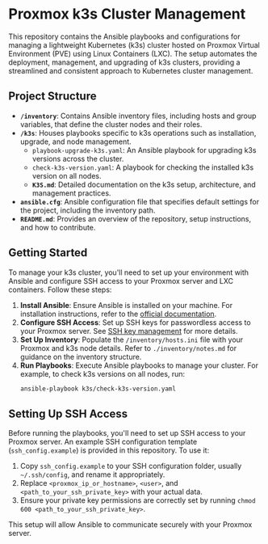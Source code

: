 # Proxmox k3s Cluster Management

This repository contains the Ansible playbooks and configurations for managing a lightweight Kubernetes (k3s) cluster hosted on Proxmox Virtual Environment (PVE) using Linux Containers (LXC). The setup automates the deployment, management, and upgrading of k3s clusters, providing a streamlined and consistent approach to Kubernetes cluster management.

## Project Structure

- **`/inventory`**: Contains Ansible inventory files, including hosts and group variables, that define the cluster nodes and their roles.
- **`/k3s`**: Houses playbooks specific to k3s operations such as installation, upgrade, and node management.
  - `playbook-upgrade-k3s.yaml`: An Ansible playbook for upgrading k3s versions across the cluster.
  - `check-k3s-version.yaml`: A playbook for checking the installed k3s version on all nodes.
  - **`K3S.md`**: Detailed documentation on the k3s setup, architecture, and management practices.
- **`ansible.cfg`**: Ansible configuration file that specifies default settings for the project, including the inventory path.
- **`README.md`**: Provides an overview of the repository, setup instructions, and how to contribute.

## Getting Started

To manage your k3s cluster, you'll need to set up your environment with Ansible and configure SSH access to your Proxmox server and LXC containers. Follow these steps:

1. **Install Ansible**: Ensure Ansible is installed on your machine. For installation instructions, refer to the [official documentation](https://docs.ansible.com/ansible/latest/installation_guide/intro_installation.html).
2. **Configure SSH Access**: Set up SSH keys for passwordless access to your Proxmox server. See [SSH key management](https://www.ssh.com/academy/ssh/keygen) for more details.
3. **Set Up Inventory**: Populate the `/inventory/hosts.ini` file with your Proxmox and k3s node details. Refer to `./inventory/notes.md` for guidance on the inventory structure.
4. **Run Playbooks**: Execute Ansible playbooks to manage your cluster. For example, to check k3s versions on all nodes, run:
   ```bash
   ansible-playbook k3s/check-k3s-version.yaml

## Setting Up SSH Access

Before running the playbooks, you'll need to set up SSH access to your Proxmox server. An example SSH configuration template (`ssh_config.example`) is provided in this repository. To use it:

1. Copy `ssh_config.example` to your SSH configuration folder, usually `~/.ssh/config`, and rename it appropriately.
2. Replace `<proxmox_ip_or_hostname>`, `<user>`, and `<path_to_your_ssh_private_key>` with your actual data.
3. Ensure your private key permissions are correctly set by running `chmod 600 <path_to_your_ssh_private_key>`.

This setup will allow Ansible to communicate securely with your Proxmox server.
